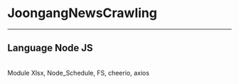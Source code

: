 # JoongangNewsCrawling
---------------------
<h2>Language <strong>Node JS</strong></h2><br>
Module Xlsx, Node_Schedule, FS, cheerio, axios
